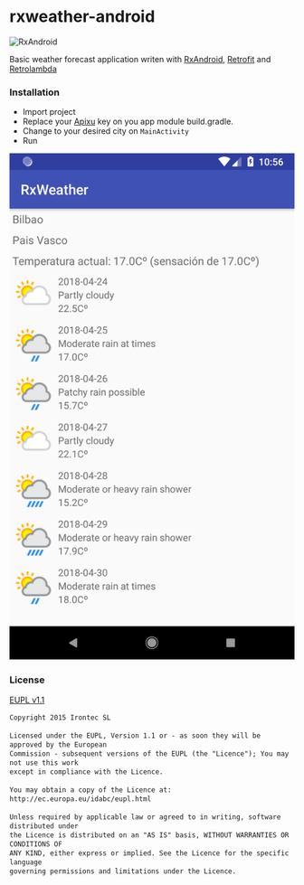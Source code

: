 # rxweather-android

![RxAndroid](https://raw.githubusercontent.com/irontec/rxweather-android/master/rx.png)

Basic weather forecast application writen with [RxAndroid](https://github.com/ReactiveX/RxAndroid), [Retrofit](http://square.github.io/retrofit/) and [Retrolambda](https://github.com/evant/gradle-retrolambda)

### Installation

- Import project
- Replace your [Apixu](https://www.apixu.com/) key on you app module build.gradle.
- Change to your desired city on ```MainActivity```
- Run

![Screenshot](https://raw.githubusercontent.com/irontec/rxweather-android/master/screenshot.png)

### License

[EUPL v1.1](https://github.com/irontec/rxweather-android/blob/master/LICENSE.txt)

```
Copyright 2015 Irontec SL

Licensed under the EUPL, Version 1.1 or - as soon they will be approved by the European
Commission - subsequent versions of the EUPL (the "Licence"); You may not use this work
except in compliance with the Licence.

You may obtain a copy of the Licence at:
http://ec.europa.eu/idabc/eupl.html

Unless required by applicable law or agreed to in writing, software distributed under 
the Licence is distributed on an "AS IS" basis, WITHOUT WARRANTIES OR CONDITIONS OF 
ANY KIND, either express or implied. See the Licence for the specific language 
governing permissions and limitations under the Licence.
```